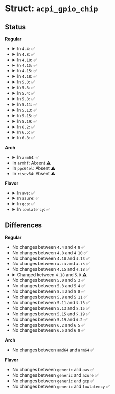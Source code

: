 # Struct: <code>acpi_gpio_chip</code>

## Status
<b>Regular</b>
<ul>
<li>
<details>
<summary>In <code>4.4</code>: ✅</summary>

```c
struct acpi_gpio_chip {
    struct acpi_connection_info conn_info;
    struct list_head conns;
    struct mutex conn_lock;
    struct gpio_chip *chip;
    struct list_head events;
};
```
</details>
</li>
<li>
<details>
<summary>In <code>4.8</code>: ✅</summary>

```c
struct acpi_gpio_chip {
    struct acpi_connection_info conn_info;
    struct list_head conns;
    struct mutex conn_lock;
    struct gpio_chip *chip;
    struct list_head events;
};
```
</details>
</li>
<li>
<details>
<summary>In <code>4.10</code>: ✅</summary>

```c
struct acpi_gpio_chip {
    struct acpi_connection_info conn_info;
    struct list_head conns;
    struct mutex conn_lock;
    struct gpio_chip *chip;
    struct list_head events;
};
```
</details>
</li>
<li>
<details>
<summary>In <code>4.13</code>: ✅</summary>

```c
struct acpi_gpio_chip {
    struct acpi_connection_info conn_info;
    struct list_head conns;
    struct mutex conn_lock;
    struct gpio_chip *chip;
    struct list_head events;
};
```
</details>
</li>
<li>
<details>
<summary>In <code>4.15</code>: ✅</summary>

```c
struct acpi_gpio_chip {
    struct acpi_connection_info conn_info;
    struct list_head conns;
    struct mutex conn_lock;
    struct gpio_chip *chip;
    struct list_head events;
};
```
</details>
</li>
<li>
<details>
<summary>In <code>4.18</code>: ✅</summary>

```c
struct acpi_gpio_chip {
    struct acpi_connection_info conn_info;
    struct list_head conns;
    struct mutex conn_lock;
    struct gpio_chip *chip;
    struct list_head events;
};
```
</details>
</li>
<li>
<details>
<summary>In <code>5.0</code>: ✅</summary>

```c
struct acpi_gpio_chip {
    struct acpi_connection_info conn_info;
    struct list_head conns;
    struct mutex conn_lock;
    struct gpio_chip *chip;
    struct list_head events;
    struct list_head deferred_req_irqs_list_entry;
};
```
</details>
</li>
<li>
<details>
<summary>In <code>5.3</code>: ✅</summary>

```c
struct acpi_gpio_chip {
    struct acpi_connection_info conn_info;
    struct list_head conns;
    struct mutex conn_lock;
    struct gpio_chip *chip;
    struct list_head events;
    struct list_head deferred_req_irqs_list_entry;
};
```
</details>
</li>
<li>
<details>
<summary>In <code>5.4</code>: ✅</summary>

```c
struct acpi_gpio_chip {
    struct acpi_connection_info conn_info;
    struct list_head conns;
    struct mutex conn_lock;
    struct gpio_chip *chip;
    struct list_head events;
    struct list_head deferred_req_irqs_list_entry;
};
```
</details>
</li>
<li>
<details>
<summary>In <code>5.8</code>: ✅</summary>

```c
struct acpi_gpio_chip {
    struct acpi_connection_info conn_info;
    struct list_head conns;
    struct mutex conn_lock;
    struct gpio_chip *chip;
    struct list_head events;
    struct list_head deferred_req_irqs_list_entry;
};
```
</details>
</li>
<li>
<details>
<summary>In <code>5.11</code>: ✅</summary>

```c
struct acpi_gpio_chip {
    struct acpi_connection_info conn_info;
    struct list_head conns;
    struct mutex conn_lock;
    struct gpio_chip *chip;
    struct list_head events;
    struct list_head deferred_req_irqs_list_entry;
};
```
</details>
</li>
<li>
<details>
<summary>In <code>5.13</code>: ✅</summary>

```c
struct acpi_gpio_chip {
    struct acpi_connection_info conn_info;
    struct list_head conns;
    struct mutex conn_lock;
    struct gpio_chip *chip;
    struct list_head events;
    struct list_head deferred_req_irqs_list_entry;
};
```
</details>
</li>
<li>
<details>
<summary>In <code>5.15</code>: ✅</summary>

```c
struct acpi_gpio_chip {
    struct acpi_connection_info conn_info;
    struct list_head conns;
    struct mutex conn_lock;
    struct gpio_chip *chip;
    struct list_head events;
    struct list_head deferred_req_irqs_list_entry;
};
```
</details>
</li>
<li>
<details>
<summary>In <code>5.19</code>: ✅</summary>

```c
struct acpi_gpio_chip {
    struct acpi_connection_info conn_info;
    struct list_head conns;
    struct mutex conn_lock;
    struct gpio_chip *chip;
    struct list_head events;
    struct list_head deferred_req_irqs_list_entry;
};
```
</details>
</li>
<li>
<details>
<summary>In <code>6.2</code>: ✅</summary>

```c
struct acpi_gpio_chip {
    struct acpi_connection_info conn_info;
    struct list_head conns;
    struct mutex conn_lock;
    struct gpio_chip *chip;
    struct list_head events;
    struct list_head deferred_req_irqs_list_entry;
};
```
</details>
</li>
<li>
<details>
<summary>In <code>6.5</code>: ✅</summary>

```c
struct acpi_gpio_chip {
    struct acpi_connection_info conn_info;
    struct list_head conns;
    struct mutex conn_lock;
    struct gpio_chip *chip;
    struct list_head events;
    struct list_head deferred_req_irqs_list_entry;
};
```
</details>
</li>
<li>
<details>
<summary>In <code>6.8</code>: ✅</summary>

```c
struct acpi_gpio_chip {
    struct acpi_connection_info conn_info;
    struct list_head conns;
    struct mutex conn_lock;
    struct gpio_chip *chip;
    struct list_head events;
    struct list_head deferred_req_irqs_list_entry;
};
```
</details>
</li>
</ul>
<b>Arch</b>
<ul>
<li>
<details>
<summary>In <code>arm64</code>: ✅</summary>

```c
struct acpi_gpio_chip {
    struct acpi_connection_info conn_info;
    struct list_head conns;
    struct mutex conn_lock;
    struct gpio_chip *chip;
    struct list_head events;
    struct list_head deferred_req_irqs_list_entry;
};
```
</details>
</li>
<li>
In <code>armhf</code>: Absent ⚠️
</li>
<li>
In <code>ppc64el</code>: Absent ⚠️
</li>
<li>
In <code>riscv64</code>: Absent ⚠️
</li>
</ul>
<b>Flavor</b>
<ul>
<li>
<details>
<summary>In <code>aws</code>: ✅</summary>

```c
struct acpi_gpio_chip {
    struct acpi_connection_info conn_info;
    struct list_head conns;
    struct mutex conn_lock;
    struct gpio_chip *chip;
    struct list_head events;
    struct list_head deferred_req_irqs_list_entry;
};
```
</details>
</li>
<li>
<details>
<summary>In <code>azure</code>: ✅</summary>

```c
struct acpi_gpio_chip {
    struct acpi_connection_info conn_info;
    struct list_head conns;
    struct mutex conn_lock;
    struct gpio_chip *chip;
    struct list_head events;
    struct list_head deferred_req_irqs_list_entry;
};
```
</details>
</li>
<li>
<details>
<summary>In <code>gcp</code>: ✅</summary>

```c
struct acpi_gpio_chip {
    struct acpi_connection_info conn_info;
    struct list_head conns;
    struct mutex conn_lock;
    struct gpio_chip *chip;
    struct list_head events;
    struct list_head deferred_req_irqs_list_entry;
};
```
</details>
</li>
<li>
<details>
<summary>In <code>lowlatency</code>: ✅</summary>

```c
struct acpi_gpio_chip {
    struct acpi_connection_info conn_info;
    struct list_head conns;
    struct mutex conn_lock;
    struct gpio_chip *chip;
    struct list_head events;
    struct list_head deferred_req_irqs_list_entry;
};
```
</details>
</li>
</ul>

## Differences
<b>Regular</b>
<ul>
<li>
No changes between <code>4.4</code> and <code>4.8</code> ✅
</li>
<li>
No changes between <code>4.8</code> and <code>4.10</code> ✅
</li>
<li>
No changes between <code>4.10</code> and <code>4.13</code> ✅
</li>
<li>
No changes between <code>4.13</code> and <code>4.15</code> ✅
</li>
<li>
No changes between <code>4.15</code> and <code>4.18</code> ✅
</li>
<li>
<details>
<summary>Changed between <code>4.18</code> and <code>5.0</code> ⚠️</summary>
<ul>
<li>
<b>Field added. </b>
<code>struct list_head deferred_req_irqs_list_entry</code>
</li>
</ul>
</details>
</li>
<li>
No changes between <code>5.0</code> and <code>5.3</code> ✅
</li>
<li>
No changes between <code>5.3</code> and <code>5.4</code> ✅
</li>
<li>
No changes between <code>5.4</code> and <code>5.8</code> ✅
</li>
<li>
No changes between <code>5.8</code> and <code>5.11</code> ✅
</li>
<li>
No changes between <code>5.11</code> and <code>5.13</code> ✅
</li>
<li>
No changes between <code>5.13</code> and <code>5.15</code> ✅
</li>
<li>
No changes between <code>5.15</code> and <code>5.19</code> ✅
</li>
<li>
No changes between <code>5.19</code> and <code>6.2</code> ✅
</li>
<li>
No changes between <code>6.2</code> and <code>6.5</code> ✅
</li>
<li>
No changes between <code>6.5</code> and <code>6.8</code> ✅
</li>
</ul>
<b>Arch</b>
<ul>
<li>
No changes between <code>amd64</code> and <code>arm64</code> ✅
</li>
</ul>
<b>Flavor</b>
<ul>
<li>
No changes between <code>generic</code> and <code>aws</code> ✅
</li>
<li>
No changes between <code>generic</code> and <code>azure</code> ✅
</li>
<li>
No changes between <code>generic</code> and <code>gcp</code> ✅
</li>
<li>
No changes between <code>generic</code> and <code>lowlatency</code> ✅
</li>
</ul>
